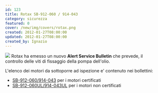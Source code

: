 ```yaml
---
id: 123
title: Rotax SB-912-060 / 914-043
category: sicurezza
featured: 0
cover: /new/img/covers/rotax.png
created: 2012-01-27T08:00:00
updated: 2012-01-27T08:00:00
created_by: Ignazio
---
```


<img src="/new/img/covers/rotax.png" class="float-start mr-3 mb-3 w-[200px]"/>
Rotax ha emesso un nuovo <strong>Alert Service Bulletin</strong> che prevede, il controllo delle viti di fissaggio della pompa dell'olio.

L'elenco dei motori da sottoporre ad ispezione e' contenuto nei bollettini:

- <a href="http://legacy.rotax-owner.com/si_tb_info/alertbulletins/asb-912-060.pdf" target="_blank">SB-912-060/914-043</a> per i motori certificati
- <a href="http://legacy.rotax-owner.com/si_tb_info/alertbulletins/asb-912-060-ul.pdf" target="_blank">SB-912-060UL/914-043UL</a> per i motori non certificati

